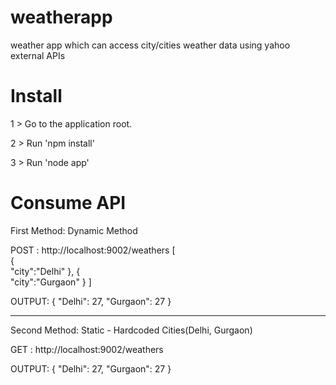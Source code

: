 # weatherapp
weather app which can access city/cities weather data using yahoo external APIs

# Install
1 > Go to the application root.

2 > Run 'npm install'

3 > Run 'node app'

# Consume API

First Method: Dynamic Method

POST : http://localhost:9002/weathers
[  
   {  
      "city":"Delhi"
   },
   {  
      "city":"Gurgaon"
   }
]

OUTPUT:
{
  "Delhi": 27,
  "Gurgaon": 27
}

-----------------------------------------------------------
Second Method: Static - Hardcoded Cities(Delhi, Gurgaon)

GET : http://localhost:9002/weathers

OUTPUT:
{
  "Delhi": 27,
  "Gurgaon": 27
}
